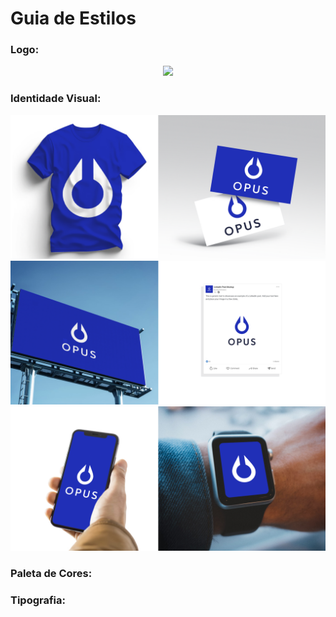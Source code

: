 # Guia de Estilos

### Logo:

<div align="center">
    <img src="https://i.ibb.co/BPZ9g2z/Group-1-2.png">
</div>

### Identidade Visual:

<img src="./img/IdentidadeVisual_1.png">
<img src="./img/IdentidadeVisual_2.png">
<img src="./img/IdentidadeVisual_3.png">

### Paleta de Cores:

### Tipografia: